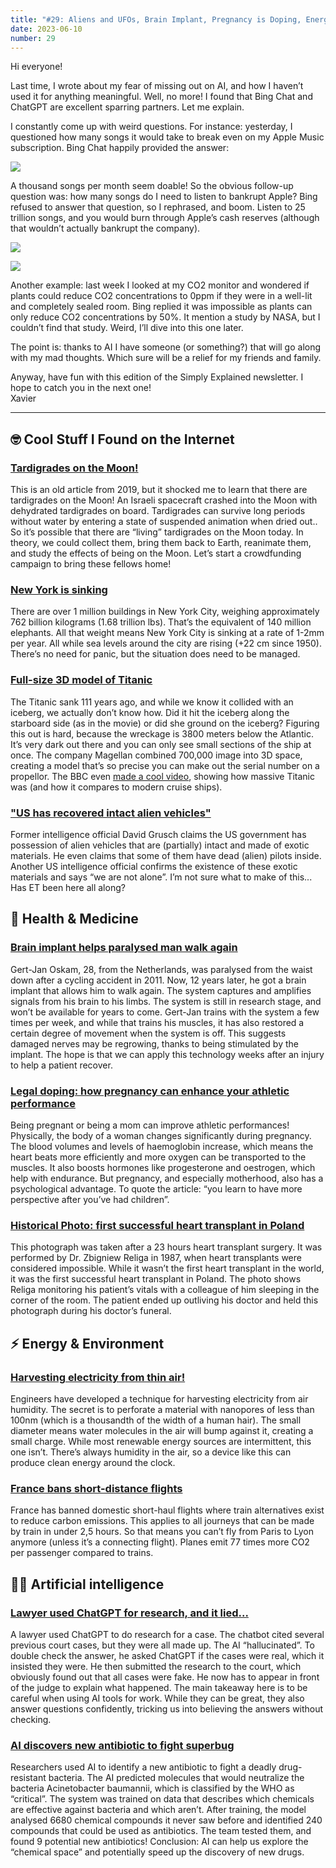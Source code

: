 ```yaml
---
title: "#29: Aliens and UFOs, Brain Implant, Pregnancy is Doping, Energy from thin air, ChatGPT caught lying (again), and more!"
date: 2023-06-10
number: 29
---
```


Hi everyone!

Last time, I wrote about my fear of missing out on AI, and how I haven’t used it for anything meaningful. Well, no more! I found that Bing Chat and ChatGPT are excellent sparring partners. Let me explain.

I constantly come up with weird questions. For instance: yesterday, I questioned how many songs it would take to break even on my Apple Music subscription. Bing Chat happily provided the answer:

![](/newsletter/assets/029/bing-chat-apple-music-1.jpg)

A thousand songs per month seem doable! So the obvious follow-up question was: how many songs do I need to listen to bankrupt Apple? Bing refused to answer that question, so I rephrased, and boom. Listen to 25 trillion songs, and you would burn through Apple’s cash reserves (although that wouldn’t actually bankrupt the company).

![](/newsletter/assets/029/bing-chat-apple-music-2.jpg)

![](/newsletter/assets/029/bing-chat-apple-music-3.jpg)


Another example: last week I looked at my CO2 monitor and wondered if plants could reduce CO2 concentrations to 0ppm if they were in a well-lit and completely sealed room. Bing replied it was impossible as plants can only reduce CO2 concentrations by 50%. It mention a study by NASA, but I couldn’t find that study. Weird, I’ll dive into this one later.

The point is: thanks to AI I have someone (or something?) that will go along with my mad thoughts. Which sure will be a relief for my friends and family.

Anyway, have fun with this edition of the Simply Explained newsletter. I hope to catch you in the next one!  
Xavier

<!--more-->

---


## 🤓 Cool Stuff I Found on the Internet
### [Tardigrades on the Moon!](https://www.bbc.com/news/newsbeat-49265125)
This is an old article from 2019, but it shocked me to learn that there are tardigrades on the Moon! An Israeli spacecraft crashed into the Moon with dehydrated tardigrades on board. Tardigrades can survive long periods without water by entering a state of suspended animation when dried out.. So it’s possible that there are “living” tardigrades on the Moon today. In theory, we could collect them, bring them back to Earth, reanimate them, and study the effects of being on the Moon. Let’s start a crowdfunding campaign to bring these fellows home!


### [New York is sinking](https://www.theguardian.com/us-news/2023/may/19/new-york-city-sinking-skyscrapers-climate-crisis)
There are over 1 million buildings in New York City, weighing approximately 762 billion kilograms (1.68 trillion lbs). That’s the equivalent of 140 million elephants. All that weight means New York City is sinking at a rate of 1-2mm per year. All while sea levels around the city are rising (+22 cm since 1950). There’s no need for panic, but the situation does need to be managed.



### [Full-size 3D model of Titanic](https://www.bbc.com/news/science-environment-65602182)
The Titanic sank 111 years ago, and while we know it collided with an iceberg, we actually don’t know how. Did it hit the iceberg along the starboard side (as in the movie) or did she ground on the iceberg? Figuring this out is hard, because the wreckage is 3800 meters below the Atlantic. It’s very dark out there and you can only see small sections of the ship at once. The company Magellan combined 700,000 image into 3D space, creating a model that’s so precise you can make out the serial number on a propellor. The BBC even [made a cool video](https://www.youtube.com/watch?v=R2XtefrMNhg), showing how massive Titanic was (and how it compares to modern cruise ships).


### ["US has recovered intact alien vehicles"](https://www.theguardian.com/world/2023/jun/06/whistleblower-ufo-alien-tech-spacecraft)
Former intelligence official David Grusch claims the US government has possession of alien vehicles that are (partially) intact and made of exotic materials. He even claims that some of them have dead (alien) pilots inside. Another US intelligence official confirms the existence of these exotic materials and says “we are not alone”. I’m not sure what to make of this... Has ET been here all along?


## 🏥 Health & Medicine
### [Brain implant helps paralysed man walk again](https://www.bbc.com/news/science-environment-65689580)
Gert-Jan Oskam, 28, from the Netherlands, was paralysed from the waist down after a cycling accident in 2011. Now, 12 years later, he got a brain implant that allows him to walk again. The system captures and amplifies signals from his brain to his limbs. The system is still in research stage, and won’t be available for years to come. Gert-Jan trains with the system a few times per week, and while that trains his muscles, it has also restored a certain degree of movement when the system is off. This suggests damaged nerves may be regrowing, thanks to being stimulated by the implant. The hope is that we can apply this technology weeks after an injury to help a patient recover.



### [Legal doping: how pregnancy can enhance your athletic performance](https://www.itv.com/news/2019-07-19/can-pregnancy-improve-athletes-ability)
Being pregnant or being a mom can improve athletic performances! Physically, the body of a woman changes significantly during pregnancy. The blood volumes and levels of haemoglobin increase, which means the heart beats more efficiently and more oxygen can be transported to the muscles. It also boosts hormones like progesterone and oestrogen, which help with endurance. But pregnancy, and especially motherhood, also has a psychological advantage. To quote the article: “you learn to have more perspective after you’ve had children”.



### [Historical Photo: first successful heart transplant in Poland](https://rarehistoricalphotos.com/zbigniew-religa-story-1987/)
This photograph was taken after a 23 hours heart transplant surgery. It was performed by Dr. Zbigniew Religa in 1987, when heart transplants were considered impossible. While it wasn’t the first heart transplant in the world, it was the first successful heart transplant in Poland. The photo shows Religa monitoring his patient’s vitals with a colleague of him sleeping in the corner of the room. The patient ended up outliving his doctor and held this photograph during his doctor’s funeral.



## ⚡️ Energy & Environment
### [Harvesting electricity from thin air!](https://techxplore.com/news/2023-05-harvest-abundant-energy-thin-air.html)
Engineers have developed a technique for harvesting electricity from air humidity. The secret is to perforate a material with nanopores of less than 100nm (which is a thousandth of the width of a human hair). The small diameter means water molecules in the air will bump against it, creating a small charge. While most renewable energy sources are intermittent, this one isn’t. There’s always humidity in the air, so a device like this can produce clean energy around the clock.



### [France bans short-distance flights](https://www.bbc.com/news/world-europe-65687665)
France has banned domestic short-haul flights where train alternatives exist to reduce carbon emissions. This applies to all journeys that can be made by train in under 2,5 hours. So that means you can’t fly from Paris to Lyon anymore (unless it’s a connecting flight). Planes emit 77 times more CO2 per passenger compared to trains.



## 🧠🤖 Artificial intelligence
### [Lawyer used ChatGPT for research, and it lied...](https://www.bbc.com/news/world-us-canada-65735769)
A lawyer used ChatGPT to do research for a case. The chatbot cited several previous court cases, but they were all made up. The AI “hallucinated”. To double check the answer, he asked ChatGPT if the cases were real, which it insisted they were. He then submitted the research to the court, which obviously found out that all cases were fake. He now has to appear in front of the judge to explain what happened. The main takeaway here is to be careful when using AI tools for work. While they can be great, they also answer questions confidently, tricking us into believing the answers without checking.



### [AI discovers new antibiotic to fight superbug](https://www.theguardian.com/technology/2023/may/25/artificial-intelligence-antibiotic-deadly-superbug-hospital)
Researchers used AI to identify a new antibiotic to fight a deadly drug-resistant bacteria. The AI predicted molecules that would neutralize the bacteria Acinetobacter baumannii, which is classified by the WHO as “critical”. The system was trained on data that describes which chemicals are effective against bacteria and which aren’t. After training, the model analysed 6680 chemical compounds it never saw before and identified 240 compounds that could be used as antibiotics. The team tested them, and found 9 potential new antibiotics! Conclusion: AI can help us explore the “chemical space” and potentially speed up the discovery of new drugs.
